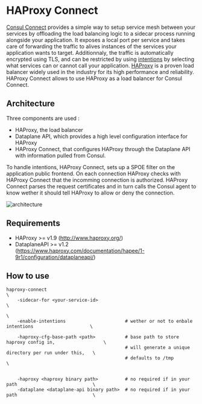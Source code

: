 # HAProxy Connect

[Consul Connect](https://www.consul.io/docs/connect/index.html) provides a simple way to setup service mesh between your services by offloading the load balancing logic to a sidecar process running alongside your application. It exposes a local port per service and takes care of forwarding the traffic to alives instances of the services your application wants to target. Additionnaly, the traffic is automatically encrypted using TLS, and can be restricted by using [intentions](https://www.consul.io/docs/connect/intentions.html) by selecting what services can or cannot call your application.
[HAProxy](https://www.haproxy.org) is a proven load balancer widely used in the industry for its high performance and reliability.
HAProxy Connect allows to use HAProxy as a load balancer for Consul Connect.

## Architecture

Three components are used :
* HAProxy, the load balancer
* Dataplane API, which provides a high level configuration interface for HAProxy
* HAProxy Connect, that configures HAProxy through the Dataplane API with information pulled from Consul.

To handle intentions, HAProxy Connect, sets up a SPOE filter on the application public frontend. On each connection HAProxy checks with HAProxy Connect that the incomming connection is authorized. HAProxy Connect parses the request certificates and in turn calls the Consul agent to know wether it should tell HAProxy to allow or deny the connection.

![architecture](https://github.com/criteo/haproxy-consul-connect/blob/readme/docs/architecture.png)

## Requirements

* HAProxy >= v1.9 (http://www.haproxy.org/)
* DataplaneAPI >= v1.2 (https://www.haproxy.com/documentation/hapee/1-9r1/configuration/dataplaneapi/)

## How to use

```
haproxy-connect                                                                                      \
    -sidecar-for <your-service-id>                                                                   \
                                                                                                     \
    -enable-intentions                      # wether or not to enbale intentions                     \

    -haproxy-cfg-base-path <path>           # base path to store haproxy config in,                  \
                                            # will generate a unique directory per run under this,   \
                                            # defaults to /tmp                                       \


    -haproxy <haproxy binary path>          # no required if in your path                            \
    -dataplane <dataplane-api binary path>  # no required if in your path                            \
```